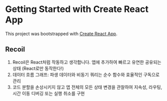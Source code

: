 # Getting Started with Create React App

This project was bootstrapped with [Create React App](https://github.com/facebook/create-react-app).

## Recoil

1. Recoil은 React처럼 작동하고 생각합니다. 앱에 추가하여 빠르고 유연한 공유되는 상태 (React로만 동작한다!)
2. 데이터 흐름 그래프: 파생 데이터와 비동기 쿼리는 순수 함수와 효율적인 구독으로 관리
3. 코드 분할을 손상시키지 않고 앱 전체의 모든 상태 변경을 관찰하여 지속성, 라우팅, 시간 이동 디버깅 또는 실행 취소를 구현
